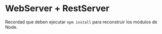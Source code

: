 # WebServer + RestServer

Recordad que deben ejecutar ```npm install``` para reconstruir los 
módulos de Node.